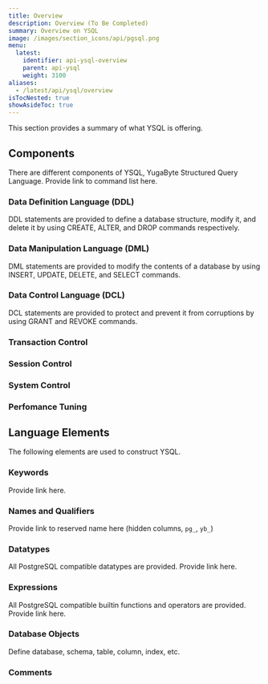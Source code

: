 ```yaml
---
title: Overview
description: Overview (To Be Completed)
summary: Overview on YSQL
image: /images/section_icons/api/pgsql.png
menu:
  latest:
    identifier: api-ysql-overview
    parent: api-ysql
    weight: 3100
aliases:
  - /latest/api/ysql/overview
isTocNested: true
showAsideToc: true
---
```


This section provides a summary of what YSQL is offering.

## Components
There are different components of YSQL, YugaByte Structured Query Language.
Provide link to command list here.

### Data Definition Language (DDL)
DDL statements are provided to define a database structure, modify it, and delete it by using CREATE, ALTER, and DROP commands respectively.

### Data Manipulation Language (DML)
DML statements are provided to modify the contents of a database by using INSERT, UPDATE, DELETE, and SELECT commands.

### Data Control Language (DCL)
DCL statements are provided to protect and prevent it from corruptions by using GRANT and REVOKE commands.

### Transaction Control
### Session Control
### System Control
### Perfomance Tuning

## Language Elements
The following elements are used to construct YSQL.

### Keywords
Provide link here.

### Names and Qualifiers
Provide link to reserved name here (hidden columns, `pg_`, `yb_`)

### Datatypes
All PostgreSQL compatible datatypes are provided.
Provide link here.

### Expressions
All PostgreSQL compatible builtin functions and operators are provided.
Provide link here.

### Database Objects
Define database, schema, table, column, index, etc.

### Comments
